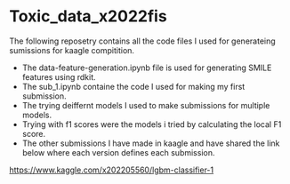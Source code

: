 # Toxic_data_x2022fis


The following reposetry contains all the code files I used for generateing sumissions for kaagle compitition.

- The data-feature-generation.ipynb file is used for generating SMILE features using rdkit. 
- The sub_1.ipynb containe the code I used for making my first submission. 
- The trying deiffernt models I used to make submissions for multiple models. 
- Trying with f1 scores were the models i tried by calculating the local F1 score.
- The other submissions I have made in kaagle and have shared the link below where each version defines each submission.

https://www.kaggle.com/x202205560/lgbm-classifier-1

